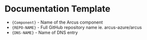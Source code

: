 # Documentation Template

- `{Component}` - Name of the Arcus component
- `{REPO-NAME}` - Full GitHub repository name ie. arcus-azure/arcus
- `{DNS-NAME}` - Name of DNS entry